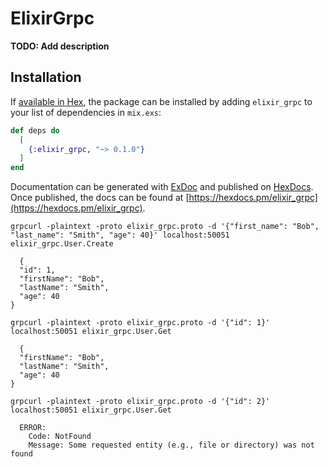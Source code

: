 # ElixirGrpc

**TODO: Add description**

## Installation

If [available in Hex](https://hex.pm/docs/publish), the package can be installed
by adding `elixir_grpc` to your list of dependencies in `mix.exs`:

```elixir
def deps do
  [
    {:elixir_grpc, "~> 0.1.0"}
  ]
end
```

Documentation can be generated with [ExDoc](https://github.com/elixir-lang/ex_doc)
and published on [HexDocs](https://hexdocs.pm). Once published, the docs can
be found at [https://hexdocs.pm/elixir_grpc](https://hexdocs.pm/elixir_grpc).

```
grpcurl -plaintext -proto elixir_grpc.proto -d '{"first_name": "Bob", "last_name": "Smith", "age": 40}' localhost:50051 elixir_grpc.User.Create

  {
  "id": 1,
  "firstName": "Bob",
  "lastName": "Smith",
  "age": 40
}
```

```
grpcurl -plaintext -proto elixir_grpc.proto -d '{"id": 1}' localhost:50051 elixir_grpc.User.Get

  {
  "firstName": "Bob",
  "lastName": "Smith",
  "age": 40
}
```

```
grpcurl -plaintext -proto elixir_grpc.proto -d '{"id": 2}' localhost:50051 elixir_grpc.User.Get

  ERROR:
    Code: NotFound
    Message: Some requested entity (e.g., file or directory) was not found

```
